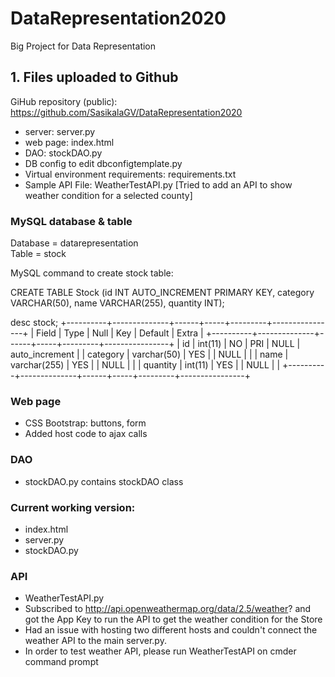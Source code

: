 # DataRepresentation2020
Big Project for Data Representation


## 1. Files uploaded to Github

GiHub repository (public): https://github.com/SasikalaGV/DataRepresentation2020
- server: server.py
- web page: index.html
- DAO: stockDAO.py
- DB config to edit dbconfigtemplate.py
- Virtual environment requirements: requirements.txt
- Sample API File: WeatherTestAPI.py [Tried to add an API to show weather condition for a selected county]

### MySQL database & table

Database = datarepresentation  
Table = stock

MySQL command to create stock table:

CREATE TABLE Stock (id INT AUTO_INCREMENT PRIMARY KEY, category VARCHAR(50), name VARCHAR(255), quantity INT);

desc stock;
+----------+--------------+------+-----+---------+----------------+
| Field    | Type         | Null | Key | Default | Extra          |
+----------+--------------+------+-----+---------+----------------+
| id       | int(11)      | NO   | PRI | NULL    | auto_increment |
| category | varchar(50)  | YES  |     | NULL    |                |
| name     | varchar(255) | YES  |     | NULL    |                |
| quantity | int(11)      | YES  |     | NULL    |                |
+----------+--------------+------+-----+---------+----------------+

### Web page
- CSS Bootstrap: buttons, form
- Added host code to ajax calls

### DAO
- stockDAO.py contains stockDAO class

### Current working version:
- index.html
- server.py
- stockDAO.py

### API 
- WeatherTestAPI.py
- Subscribed to http://api.openweathermap.org/data/2.5/weather? and got the App Key to run the API to get the weather condition for the Store
- Had an issue with hosting two different hosts and couldn't connect the weather API to the main server.py.
- In order to test weather API, please run WeatherTestAPI on cmder command prompt